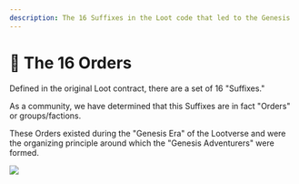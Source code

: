 ```yaml
---
description: The 16 Suffixes in the Loot code that led to the Genesis
---
```


# 💮 The 16 Orders

Defined in the original Loot contract, there are a set of 16 "Suffixes."

As a community, we have determined that this Suffixes are in fact "Orders" or groups/factions. &#x20;

These Orders existed during the "Genesis Era" of the Lootverse and were the organizing principle around which the "Genesis Adventurers" were formed. &#x20;

![](<../../../.gitbook/assets/Suffix\_ Orders (1).png>)
